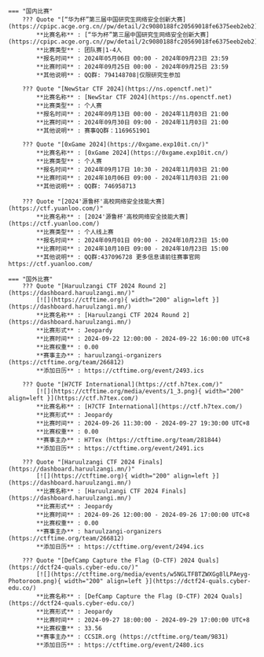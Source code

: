     === "国内比赛"
        ??? Quote "[“华为杯”第三届中国研究生网络安全创新大赛](https://cpipc.acge.org.cn//pw/detail/2c9080188fc20569018fe6375eeb2eb2)"  
            **比赛名称** : [“华为杯”第三届中国研究生网络安全创新大赛](https://cpipc.acge.org.cn//pw/detail/2c9080188fc20569018fe6375eeb2eb2)  
            **比赛类型** : 团队赛|1-4人  
            **报名时间** : 2024年05月06日 00:00 - 2024年09月23日 23:59  
            **比赛时间** : 2024年09月25日 00:00 - 2024年09月25日 23:59  
            **其他说明** : QQ群: 794148708|仅限研究生参加  
            
        ??? Quote "[NewStar CTF 2024](https://ns.openctf.net)"  
            **比赛名称** : [NewStar CTF 2024](https://ns.openctf.net)  
            **比赛类型** : 个人赛  
            **报名时间** : 2024年09月13日 00:00 - 2024年11月03日 21:00  
            **比赛时间** : 2024年09月30日 09:00 - 2024年11月03日 21:00  
            **其他说明** : 赛事QQ群：1169651901  
            
        ??? Quote "[0xGame 2024](https://0xgame.exp10it.cn/)"  
            **比赛名称** : [0xGame 2024](https://0xgame.exp10it.cn/)  
            **比赛类型** : 个人赛  
            **报名时间** : 2024年09月17日 10:30 - 2024年11月03日 21:00  
            **比赛时间** : 2024年10月06日 09:00 - 2024年11月03日 21:00  
            **其他说明** : QQ群: 746958713  
            
        ??? Quote "[2024'源鲁杯'高校网络安全技能大赛](https://ctf.yuanloo.com/)"  
            **比赛名称** : [2024'源鲁杯'高校网络安全技能大赛](https://ctf.yuanloo.com/)  
            **比赛类型** : 个人线上赛  
            **报名时间** : 2024年09月01日 09:00 - 2024年10月23日 15:00  
            **比赛时间** : 2024年10月10日 09:00 - 2024年10月23日 15:00  
            **其他说明** : QQ群:437096728 更多信息请前往赛事官网 https://ctf.yuanloo.com/  
                
    === "国外比赛"
        ??? Quote "[Haruulzangi CTF 2024 Round 2](https://dashboard.haruulzangi.mn/)"  
            [![](https://ctftime.org){ width="200" align=left }](https://dashboard.haruulzangi.mn/)  
            **比赛名称** : [Haruulzangi CTF 2024 Round 2](https://dashboard.haruulzangi.mn/)  
            **比赛形式** : Jeopardy  
            **比赛时间** : 2024-09-22 12:00:00 - 2024-09-22 16:00:00 UTC+8  
            **比赛权重** : 0.00  
            **赛事主办** : haruulzangi-organizers (https://ctftime.org/team/266812)  
            **添加日历** : https://ctftime.org/event/2493.ics  
            
        ??? Quote "[H7CTF International](https://ctf.h7tex.com/)"  
            [![](https://ctftime.org/media/events/1_3.png){ width="200" align=left }](https://ctf.h7tex.com/)  
            **比赛名称** : [H7CTF International](https://ctf.h7tex.com/)  
            **比赛形式** : Jeopardy  
            **比赛时间** : 2024-09-26 11:30:00 - 2024-09-27 19:30:00 UTC+8  
            **比赛权重** : 0.00  
            **赛事主办** : H7Tex (https://ctftime.org/team/281844)  
            **添加日历** : https://ctftime.org/event/2491.ics  
            
        ??? Quote "[Haruulzangi CTF 2024 Finals](https://dashboard.haruulzangi.mn/)"  
            [![](https://ctftime.org){ width="200" align=left }](https://dashboard.haruulzangi.mn/)  
            **比赛名称** : [Haruulzangi CTF 2024 Finals](https://dashboard.haruulzangi.mn/)  
            **比赛形式** : Jeopardy  
            **比赛时间** : 2024-09-26 12:00:00 - 2024-09-26 17:00:00 UTC+8  
            **比赛权重** : 0.00  
            **赛事主办** : haruulzangi-organizers (https://ctftime.org/team/266812)  
            **添加日历** : https://ctftime.org/event/2494.ics  
            
        ??? Quote "[DefCamp Capture the Flag (D-CTF) 2024 Quals](https://dctf24-quals.cyber-edu.co/)"  
            [![](https://ctftime.org/media/events/w5NGLTFBTZWXGg8lLPAeyg-Photoroom.png){ width="200" align=left }](https://dctf24-quals.cyber-edu.co/)  
            **比赛名称** : [DefCamp Capture the Flag (D-CTF) 2024 Quals](https://dctf24-quals.cyber-edu.co/)  
            **比赛形式** : Jeopardy  
            **比赛时间** : 2024-09-27 18:00:00 - 2024-09-29 17:00:00 UTC+8  
            **比赛权重** : 33.56  
            **赛事主办** : CCSIR.org (https://ctftime.org/team/9831)  
            **添加日历** : https://ctftime.org/event/2480.ics  
            